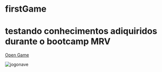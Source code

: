 # firstGame

<h1>testando conhecimentos adiquiridos durante o bootcamp MRV</h1>

<a href='https://bruno535.github.io/firstGame/'>Open Game</a>


![jogonave](https://user-images.githubusercontent.com/82820038/145934306-185e241c-6517-4f3a-a987-a71ffc9f9a5c.png)
